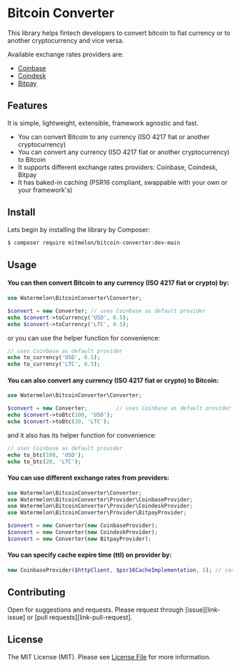 # Bitcoin Converter

This library helps fintech developers to convert bitcoin to fiat currency or to another cryptocurrency and vice versa.

Available exchange rates providers are:
* [Coinbase][link-coinbase-rates]
* [Coindesk][link-coindesk-rates]
* [Bitpay][link-bitpay-rates]

## Features

It is simple, lightweight, extensible, framework agnostic and fast.

* You can convert Bitcoin to any currency (ISO 4217 fiat or another cryptocurrency)
* You can convert any currency (ISO 4217 fiat or another cryptocurrency) to Bitcoin
* It supports different exchange rates providers: Coinbase, Coindesk, Bitpay
* It has baked-in caching (PSR16 compliant, swappable with your own or your framework's)

## Install

Lets begin by installing the library by Composer:

``` bash
$ composer require mitmelon/bitcoin-converter:dev-main
```

## Usage

#### You can then convert Bitcoin to any currency (ISO 4217 fiat or crypto) by:

``` php
use Watermelon\BitcoinConverter\Converter;

$convert = new Converter; // uses Coinbase as default provider
echo $convert->toCurrency('USD', 0.5);
echo $convert->toCurrency('LTC', 0.5);
```

or you can use the helper function for convenience:

``` php
// uses Coinbase as default provider
echo to_currency('USD', 0.5);
echo to_currency('LTC', 0.5);
```

#### You can also convert any currency (ISO 4217 fiat or crypto) to Bitcoin:

``` php
use Watermelon\BitcoinConverter\Converter;

$convert = new Converter;         // uses Coinbase as default provider
echo $convert->toBtc(100, 'USD');
echo $convert->toBtc(20, 'LTC');
```

and it also has its helper function for convenience:

``` php
// uses Coinbase as default provider
echo to_btc(100, 'USD');
echo to_btc(20, 'LTC');
```

#### You can use different exchange rates from providers:

``` php
use Watermelon\BitcoinConverter\Converter;
use Watermelon\BitcoinConverter\Provider\CoinbaseProvider;
use Watermelon\BitcoinConverter\Provider\CoindeskProvider;
use Watermelon\BitcoinConverter\Provider\BitpayProvider;

$convert = new Converter(new CoinbaseProvider);
$convert = new Converter(new CoindeskProvider);
$convert = new Converter(new BitpayProvider);
```
#### You can specify cache expire time (ttl) on provider by:

``` php
new CoinbaseProvider($httpClient, $psr16CacheImplementation, 5); // cache expires in 5mins, defaults to 60mins
```

## Contributing

Open for suggestions and requests. Please request through [issue][link-issue] or [pull requests][link-pull-request].

## License

The MIT License (MIT). Please see [License File](LICENSE) for more information.

[link-coinbase-rates]: https://www.coinbase.com/charts
[link-coindesk-rates]: https://www.coindesk.com/price
[link-bitpay-rates]: https://bitpay.com/bitcoin-exchange-rates